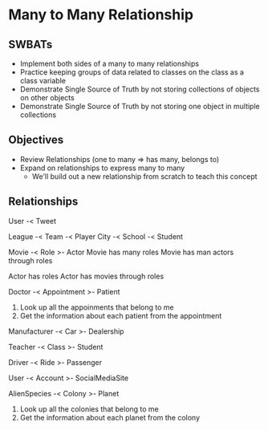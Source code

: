 Many to Many Relationship
===

## SWBATs
- Implement both sides of a many to many relationships
- Practice keeping groups of data related to classes on the class as a class variable
- Demonstrate Single Source of Truth by not storing collections of objects on other objects
- Demonstrate Single Source of Truth by not storing one object in multiple collections


## Objectives
- Review Relationships (one to many => has many, belongs to)
- Expand on relationships to express many to many
  - We'll build out a new relationship from scratch to teach this concept

## Relationships

User -< Tweet

League -< Team -< Player
City -< School -< Student

Movie -< Role >- Actor
Movie has many roles
Movie has man actors through roles

Actor has roles
Actor has movies through roles

Doctor -< Appointment >- Patient
1. Look up all the appoinments that belong to me
2. Get the information about each patient from the appointment

Manufacturer -< Car >- Dealership

Teacher -< Class >- Student

Driver -< Ride >- Passenger

User -< Account >- SocialMediaSite

AlienSpecies -< Colony >- Planet
1. Look up all the colonies that belong to me
2. Get the information about each planet from the colony

